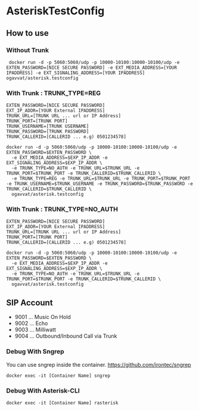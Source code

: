 # AsteriskTestConfig

## How to use

### Without Trunk
```
 docker run -d -p 5060:5060/udp -p 10000-10100:10000-10100/udp -e EXTEN_PASSWORD=[NICE SECURE PASSWORD] -e EXT_MEDIA_ADDRESS=[YOUR IPADDRESS] -e EXT_SIGNALING_ADDRESS=[YOUR IPADDRESS] ogavvat/asterisk.testconfig
```

### With Trunk : TRUNK_TYPE=REG
```
EXTEN_PASSWORD=[NICE SECURE PASSWORD]
EXT_IP_ADDR=[YOUR External IPADDRESS]
TRUNK_URL=[TRUNK URL ... url or IP Address]
TRUNK_PORT=[TRUNK PORT]
TRUNK_USERNAME=[TRUNK USERNAME]
TRUNK_PASSWORD=[TRUNK PASSWORD]
TRUNK_CALLERID=[CALLERID ... e.g) 0501234578]

docker run -d -p 5060:5060/udp -p 10000-10100:10000-10100/udp -e EXTEN_PASSWORD=$EXTEN_PASSWORD \
  -e EXT_MEDIA_ADDRESS=$EXP_IP_ADDR -e EXT_SIGNALING_ADDRESS=$EXP_IP_ADDR \
  -e TRUNK_TYPE=NO_AUTH -e TRUNK_URL=$TRUNK_URL -e TRUNK_PORT=$TRUNK_PORT -e TRUNK_CALLERID=$TRUNK_CALLERID \
  -e TRUNK_TYPE=REG -e TRUNK_URL=$TRUNK_URL -e TRUNK_PORT=$TRUNK_PORT -e TRUNK_USERNAME=$TRUNK_USERNAME -e TRUNK_PASSWORD=$TRUNK_PASSWORD -e TRUNK_CALLERID=$TRUNK_CALLERID \
  ogavvat/asterisk.testconfig
```

### With Trunk : TRUNK_TYPE=NO_AUTH
```
EXTEN_PASSWORD=[NICE SECURE PASSWORD]
EXT_IP_ADDR=[YOUR External IPADDRESS]
TRUNK_URL=[TRUNK URL ... url or IP Address]
TRUNK_PORT=[TRUNK PORT]
TRUNK_CALLERID=[CALLERID ... e.g) 0501234578]

docker run -d -p 5060:5060/udp -p 10000-10100:10000-10100/udp -e EXTEN_PASSWORD=$EXTEN_PASSWORD \
  -e EXT_MEDIA_ADDRESS=$EXP_IP_ADDR -e EXT_SIGNALING_ADDRESS=$EXP_IP_ADDR \
  -e TRUNK_TYPE=NO_AUTH -e TRUNK_URL=$TRUNK_URL -e TRUNK_PORT=$TRUNK_PORT -e TRUNK_CALLERID=$TRUNK_CALLERID \
  ogavvat/asterisk.testconfig
```



## SIP Account

- 9001 ... Music On Hold
- 9002 ... Echo
- 9003 ... Milliwatt
- 9004 ... Outbound/Inbound Call via Trunk


### Debug With Sngrep

You can use sngrep inside the container.
https://github.com/irontec/sngrep

```
docker exec -it [Container Name] sngrep
```

### Debug With Asterisk-CLI

```
docker exec -it [Container Name] rasterisk
```
